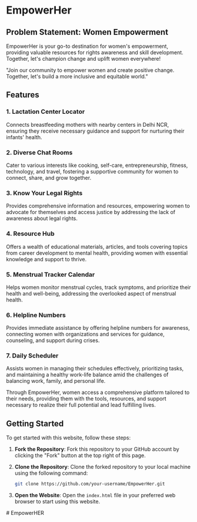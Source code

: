 # EmpowerHer

## Problem Statement: Women Empowerment

EmpowerHer is your go-to destination for women's empowerment, providing valuable resources for rights awareness and skill development. Together, let's champion change and uplift women everywhere!

"Join our community to empower women and create positive change. Together, let's build a more inclusive and equitable world."

## Features

### 1. Lactation Center Locator
Connects breastfeeding mothers with nearby centers in Delhi NCR, ensuring they receive necessary guidance and support for nurturing their infants' health.

### 2. Diverse Chat Rooms
Cater to various interests like cooking, self-care, entrepreneurship, fitness, technology, and travel, fostering a supportive community for women to connect, share, and grow together.

### 3. Know Your Legal Rights
Provides comprehensive information and resources, empowering women to advocate for themselves and access justice by addressing the lack of awareness about legal rights.

### 4. Resource Hub
Offers a wealth of educational materials, articles, and tools covering topics from career development to mental health, providing women with essential knowledge and support to thrive.

### 5. Menstrual Tracker Calendar
Helps women monitor menstrual cycles, track symptoms, and prioritize their health and well-being, addressing the overlooked aspect of menstrual health.

### 6. Helpline Numbers
Provides immediate assistance by offering helpline numbers for awareness, connecting women with organizations and services for guidance, counseling, and support during crises.

### 7. Daily Scheduler
Assists women in managing their schedules effectively, prioritizing tasks, and maintaining a healthy work-life balance amid the challenges of balancing work, family, and personal life.

Through EmpowerHer, women access a comprehensive platform tailored to their needs, providing them with the tools, resources, and support necessary to realize their full potential and lead fulfilling lives.

## Getting Started

To get started with this website, follow these steps:

1. **Fork the Repository**: Fork this repository to your GitHub account by clicking the "Fork" button at the top right of this page.

2. **Clone the Repository**: Clone the forked repository to your local machine using the following command:
    ```bash
    git clone https://github.com/your-username/EmpowerHer.git
    ```

3. **Open the Website**: Open the `index.html` file in your preferred web browser to start using this website.


<!--- ## Project Information **Video link**: [Insert Video Link]
- **Website link**: [Insert Website Link] 
- **Project made by team Tech Duo**: Aarushi Singh, Anushka Gupta, Jyotika Jaichand, and Jhanvi Madan--!>
# EmpowerHER
